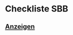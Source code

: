 # Checkliste SBB

## [Anzeigen](https://htmlpreview.github.io/?https://github.com/sauternic/Checkliste_SBB/blob/master/DHTML-Checklisten-V1.0-Smartphone.html)
